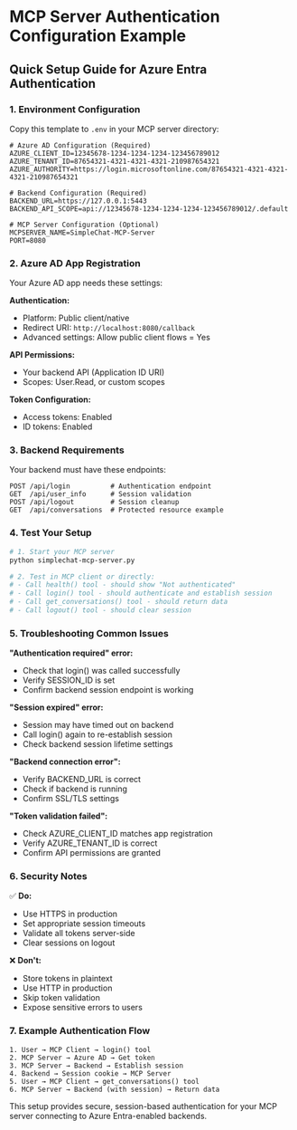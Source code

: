 # MCP Server Authentication Configuration Example

## Quick Setup Guide for Azure Entra Authentication

### 1. Environment Configuration

Copy this template to `.env` in your MCP server directory:

```env
# Azure AD Configuration (Required)
AZURE_CLIENT_ID=12345678-1234-1234-1234-123456789012
AZURE_TENANT_ID=87654321-4321-4321-4321-210987654321
AZURE_AUTHORITY=https://login.microsoftonline.com/87654321-4321-4321-4321-210987654321

# Backend Configuration (Required)
BACKEND_URL=https://127.0.0.1:5443
BACKEND_API_SCOPE=api://12345678-1234-1234-1234-123456789012/.default

# MCP Server Configuration (Optional)
MCPSERVER_NAME=SimpleChat-MCP-Server
PORT=8080
```

### 2. Azure AD App Registration

Your Azure AD app needs these settings:

**Authentication:**
- Platform: Public client/native
- Redirect URI: `http://localhost:8080/callback`
- Advanced settings: Allow public client flows = Yes

**API Permissions:**
- Your backend API (Application ID URI)
- Scopes: User.Read, or custom scopes

**Token Configuration:**
- Access tokens: Enabled
- ID tokens: Enabled

### 3. Backend Requirements

Your backend must have these endpoints:

```
POST /api/login          # Authentication endpoint
GET  /api/user_info      # Session validation
POST /api/logout         # Session cleanup
GET  /api/conversations  # Protected resource example
```

### 4. Test Your Setup

```bash
# 1. Start your MCP server
python simplechat-mcp-server.py

# 2. Test in MCP client or directly:
# - Call health() tool - should show "Not authenticated"
# - Call login() tool - should authenticate and establish session
# - Call get_conversations() tool - should return data
# - Call logout() tool - should clear session
```

### 5. Troubleshooting Common Issues

**"Authentication required" error:**
- Check that login() was called successfully
- Verify SESSION_ID is set
- Confirm backend session endpoint is working

**"Session expired" error:**
- Session may have timed out on backend
- Call login() again to re-establish session
- Check backend session lifetime settings

**"Backend connection error":**
- Verify BACKEND_URL is correct
- Check if backend is running
- Confirm SSL/TLS settings

**"Token validation failed":**
- Check AZURE_CLIENT_ID matches app registration
- Verify AZURE_TENANT_ID is correct
- Confirm API permissions are granted

### 6. Security Notes

✅ **Do:**
- Use HTTPS in production
- Set appropriate session timeouts
- Validate all tokens server-side
- Clear sessions on logout

❌ **Don't:**
- Store tokens in plaintext
- Use HTTP in production
- Skip token validation
- Expose sensitive errors to users

### 7. Example Authentication Flow

```
1. User → MCP Client → login() tool
2. MCP Server → Azure AD → Get token
3. MCP Server → Backend → Establish session
4. Backend → Session cookie → MCP Server
5. User → MCP Client → get_conversations() tool
6. MCP Server → Backend (with session) → Return data
```

This setup provides secure, session-based authentication for your MCP server connecting to Azure Entra-enabled backends.
